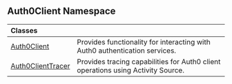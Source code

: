 ## Auth0Client Namespace

| Classes | |
| :--- | :--- |
| [Auth0Client](Auth0Client/index.md 'Auth0Client\.Auth0Client') | Provides functionality for interacting with Auth0 authentication services\. |
| [Auth0ClientTracer](Auth0ClientTracer/index.md 'Auth0Client\.Auth0ClientTracer') | Provides tracing capabilities for Auth0 client operations using Activity Source\. |
